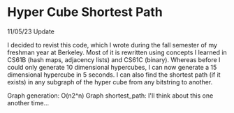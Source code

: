 # Hyper Cube Shortest Path
11/05/23 Update

I decided to revist this code, which I wrote during the fall semester of my freshman year at Berkeley. Most of it is rewritten using concepts I learned in CS61B (hash maps, adjacency lists) and CS61C (binary). Whereas before I could only generate 10 dimensional hypercubes, I can now generate a 15 dimensional hypercube in 5 seconds. I can also find the shortest path (if it exists) in any subgraph of the hyper cube from any bitstring to another. 

Graph generation: O(n2^n)
Graph shortest_path: I'll think about this one another time...
